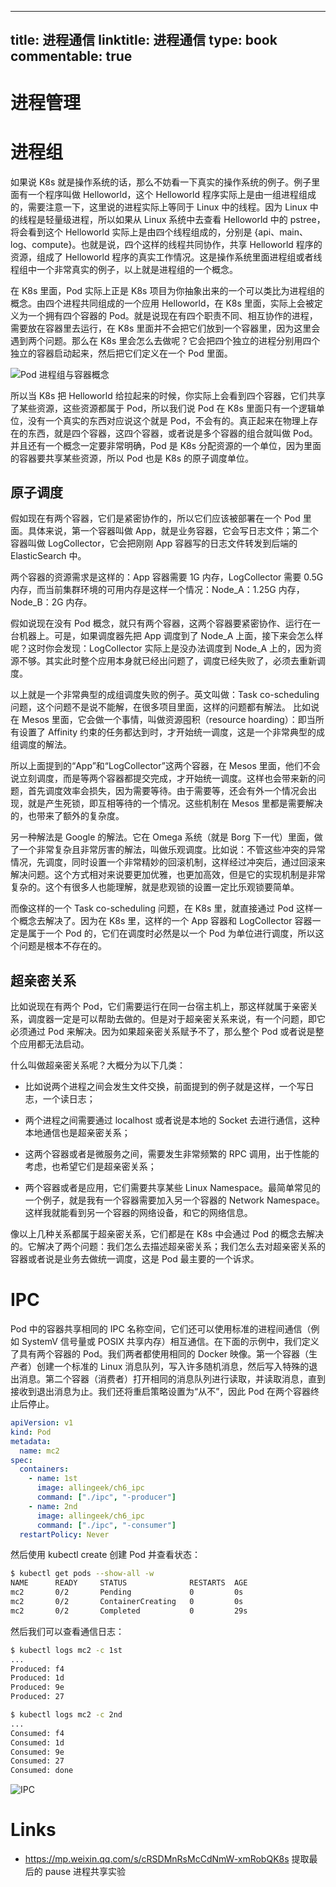 
---
title: 进程通信
linktitle: 进程通信
type: book
commentable: true
---

# 进程管理

# 进程组

如果说 K8s 就是操作系统的话，那么不妨看一下真实的操作系统的例子。例子里面有一个程序叫做 Helloworld，这个 Helloworld 程序实际上是由一组进程组成的，需要注意一下，这里说的进程实际上等同于 Linux 中的线程。因为 Linux 中的线程是轻量级进程，所以如果从 Linux 系统中去查看 Helloworld 中的 pstree，将会看到这个 Helloworld 实际上是由四个线程组成的，分别是 {api、main、log、compute}。也就是说，四个这样的线程共同协作，共享 Helloworld 程序的资源，组成了 Helloworld 程序的真实工作情况。这是操作系统里面进程组或者线程组中一个非常真实的例子，以上就是进程组的一个概念。

在 K8s 里面，Pod 实际上正是 K8s 项目为你抽象出来的一个可以类比为进程组的概念。由四个进程共同组成的一个应用 Helloworld，在 K8s 里面，实际上会被定义为一个拥有四个容器的 Pod。就是说现在有四个职责不同、相互协作的进程，需要放在容器里去运行，在 K8s 里面并不会把它们放到一个容器里，因为这里会遇到两个问题。那么在 K8s 里会怎么去做呢？它会把四个独立的进程分别用四个独立的容器启动起来，然后把它们定义在一个 Pod 里面。

![Pod 进程组与容器概念](https://s2.ax1x.com/2019/10/06/ugDUbV.jpg)

所以当 K8s 把 Helloworld 给拉起来的时候，你实际上会看到四个容器，它们共享了某些资源，这些资源都属于 Pod，所以我们说 Pod 在 K8s 里面只有一个逻辑单位，没有一个真实的东西对应说这个就是 Pod，不会有的。真正起来在物理上存在的东西，就是四个容器，这四个容器，或者说是多个容器的组合就叫做 Pod。并且还有一个概念一定要非常明确，Pod 是 K8s 分配资源的一个单位，因为里面的容器要共享某些资源，所以 Pod 也是 K8s 的原子调度单位。

## 原子调度

假如现在有两个容器，它们是紧密协作的，所以它们应该被部署在一个 Pod 里面。具体来说，第一个容器叫做 App，就是业务容器，它会写日志文件；第二个容器叫做 LogCollector，它会把刚刚 App 容器写的日志文件转发到后端的 ElasticSearch 中。

两个容器的资源需求是这样的：App 容器需要 1G 内存，LogCollector 需要 0.5G 内存，而当前集群环境的可用内存是这样一个情况：Node_A：1.25G 内存，Node_B：2G 内存。

假如说现在没有 Pod 概念，就只有两个容器，这两个容器要紧密协作、运行在一台机器上。可是，如果调度器先把 App 调度到了 Node_A 上面，接下来会怎么样呢？这时你会发现：LogCollector 实际上是没办法调度到 Node_A 上的，因为资源不够。其实此时整个应用本身就已经出问题了，调度已经失败了，必须去重新调度。

以上就是一个非常典型的成组调度失败的例子。英文叫做：Task co-scheduling 问题，这个问题不是说不能解，在很多项目里面，这样的问题都有解法。
比如说在 Mesos 里面，它会做一个事情，叫做资源囤积（resource hoarding）：即当所有设置了 Affinity 约束的任务都达到时，才开始统一调度，这是一个非常典型的成组调度的解法。

所以上面提到的“App”和“LogCollector”这两个容器，在 Mesos 里面，他们不会说立刻调度，而是等两个容器都提交完成，才开始统一调度。这样也会带来新的问题，首先调度效率会损失，因为需要等待。由于需要等，还会有外一个情况会出现，就是产生死锁，即互相等待的一个情况。这些机制在 Mesos 里都是需要解决的，也带来了额外的复杂度。

另一种解法是 Google 的解法。它在 Omega 系统（就是 Borg 下一代）里面，做了一个非常复杂且非常厉害的解法，叫做乐观调度。比如说：不管这些冲突的异常情况，先调度，同时设置一个非常精妙的回滚机制，这样经过冲突后，通过回滚来解决问题。这个方式相对来说要更加优雅，也更加高效，但是它的实现机制是非常复杂的。这个有很多人也能理解，就是悲观锁的设置一定比乐观锁要简单。

而像这样的一个 Task co-scheduling 问题，在 K8s 里，就直接通过 Pod 这样一个概念去解决了。因为在 K8s 里，这样的一个 App 容器和 LogCollector 容器一定是属于一个 Pod 的，它们在调度时必然是以一个 Pod 为单位进行调度，所以这个问题是根本不存在的。

## 超亲密关系

比如说现在有两个 Pod，它们需要运行在同一台宿主机上，那这样就属于亲密关系，调度器一定是可以帮助去做的。但是对于超亲密关系来说，有一个问题，即它必须通过 Pod 来解决。因为如果超亲密关系赋予不了，那么整个 Pod 或者说是整个应用都无法启动。

什么叫做超亲密关系呢？大概分为以下几类：

- 比如说两个进程之间会发生文件交换，前面提到的例子就是这样，一个写日志，一个读日志；

- 两个进程之间需要通过 localhost 或者说是本地的 Socket 去进行通信，这种本地通信也是超亲密关系；

- 这两个容器或者是微服务之间，需要发生非常频繁的 RPC 调用，出于性能的考虑，也希望它们是超亲密关系；

- 两个容器或者是应用，它们需要共享某些 Linux Namespace。最简单常见的一个例子，就是我有一个容器需要加入另一个容器的 Network Namespace。这样我就能看到另一个容器的网络设备，和它的网络信息。

像以上几种关系都属于超亲密关系，它们都是在 K8s 中会通过 Pod 的概念去解决的。它解决了两个问题：我们怎么去描述超亲密关系；我们怎么去对超亲密关系的容器或者说是业务去做统一调度，这是 Pod 最主要的一个诉求。

# IPC

Pod 中的容器共享相同的 IPC 名称空间，它们还可以使用标准的进程间通信（例如 SystemV 信号量或 POSIX 共享内存）相互通信。在下面的示例中，我们定义了具有两个容器的 Pod。我们两者都使用相同的 Docker 映像。第一个容器（生产者）创建一个标准的 Linux 消息队列，写入许多随机消息，然后写入特殊的退出消息。第二个容器（消费者）打开相同的消息队列进行读取，并读取消息，直到接收到退出消息为止。我们还将重启策略设置为“从不”，因此 Pod 在两个容器终止后停止。

```yml
apiVersion: v1
kind: Pod
metadata:
  name: mc2
spec:
  containers:
    - name: 1st
      image: allingeek/ch6_ipc
      command: ["./ipc", "-producer"]
    - name: 2nd
      image: allingeek/ch6_ipc
      command: ["./ipc", "-consumer"]
  restartPolicy: Never
```

然后使用 kubectl create 创建 Pod 并查看状态：

```sh
$ kubectl get pods --show-all -w
NAME      READY     STATUS              RESTARTS  AGE
mc2       0/2       Pending             0         0s
mc2       0/2       ContainerCreating   0         0s
mc2       0/2       Completed           0         29s
```

然后我们可以查看通信日志：

```sh
$ kubectl logs mc2 -c 1st
...
Produced: f4
Produced: 1d
Produced: 9e
Produced: 27

$ kubectl logs mc2 -c 2nd
...
Consumed: f4
Consumed: 1d
Consumed: 9e
Consumed: 27
Consumed: done
```

![IPC](https://linchpiner.github.io/images/k8s-mc-2.svg)

# Links

- https://mp.weixin.qq.com/s/cRSDMnRsMcCdNmW-xmRobQK8s 提取最后的 pause 进程共享实验

    